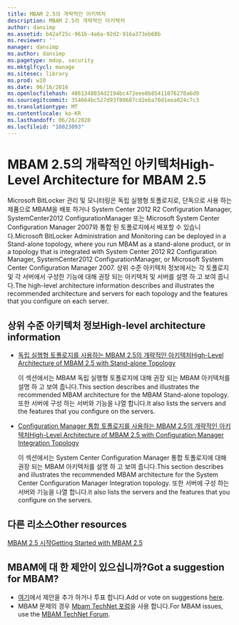 ```yaml
---
title: MBAM 2.5의 개략적인 아키텍처
description: MBAM 2.5의 개략적인 아키텍처
author: dansimp
ms.assetid: b42af25c-961b-4a6a-92d2-916a373eb68b
ms.reviewer: ''
manager: dansimp
ms.author: dansimp
ms.pagetype: mdop, security
ms.mktglfcycl: manage
ms.sitesec: library
ms.prod: w10
ms.date: 06/16/2016
ms.openlocfilehash: 4861348034d2194bc472eee8b85411076270a6d9
ms.sourcegitcommit: 354664bc527d93f80687cd2eba70d1eea024c7c3
ms.translationtype: MT
ms.contentlocale: ko-KR
ms.lasthandoff: 06/26/2020
ms.locfileid: "10823093"
---
```

# <span data-ttu-id="9deaf-103">MBAM 2.5의 개략적인 아키텍처</span><span class="sxs-lookup"><span data-stu-id="9deaf-103">High-Level Architecture for MBAM 2.5</span></span>


<span data-ttu-id="9deaf-104">Microsoft BitLocker 관리 및 모니터링은 독립 실행형 토폴로지로, 단독으로 사용 하는 제품으로 MBAM을 배포 하거나 System Center 2012 R2 Configuration Manager, SystemCenter2012 ConfigurationManager 또는 Microsoft System Center Configuration Manager 2007와 통합 된 토폴로지에서 배포할 수 있습니다.</span><span class="sxs-lookup"><span data-stu-id="9deaf-104">Microsoft BitLocker Administration and Monitoring can be deployed in a Stand-alone topology, where you run MBAM as a stand-alone product, or in a topology that is integrated with System Center 2012 R2 Configuration Manager, SystemCenter2012 ConfigurationManager, or Microsoft System Center Configuration Manager 2007.</span></span> <span data-ttu-id="9deaf-105">상위 수준 아키텍처 정보에서는 각 토폴로지 및 각 서버에서 구성한 기능에 대해 권장 되는 아키텍처 및 서버를 설명 하 고 보여 줍니다.</span><span class="sxs-lookup"><span data-stu-id="9deaf-105">The high-level architecture information describes and illustrates the recommended architecture and servers for each topology and the features that you configure on each server.</span></span>

## <span data-ttu-id="9deaf-106">상위 수준 아키텍처 정보</span><span class="sxs-lookup"><span data-stu-id="9deaf-106">High-level architecture information</span></span>


-   [<span data-ttu-id="9deaf-107">독립 실행형 토폴로지를 사용하는 MBAM 2.5의 개략적인 아키텍처</span><span class="sxs-lookup"><span data-stu-id="9deaf-107">High-Level Architecture of MBAM 2.5 with Stand-alone Topology</span></span>](high-level-architecture-of-mbam-25-with-stand-alone-topology.md)

    <span data-ttu-id="9deaf-108">이 섹션에서는 MBAM 독립 실행형 토폴로지에 대해 권장 되는 MBAM 아키텍처를 설명 하 고 보여 줍니다.</span><span class="sxs-lookup"><span data-stu-id="9deaf-108">This section describes and illustrates the recommended MBAM architecture for the MBAM Stand-alone topology.</span></span> <span data-ttu-id="9deaf-109">또한 서버에 구성 하는 서버와 기능을 나열 합니다.</span><span class="sxs-lookup"><span data-stu-id="9deaf-109">It also lists the servers and the features that you configure on the servers.</span></span>

-   [<span data-ttu-id="9deaf-110">Configuration Manager 통합 토폴로지를 사용하는 MBAM 2.5의 개략적인 아키텍처</span><span class="sxs-lookup"><span data-stu-id="9deaf-110">High-Level Architecture of MBAM 2.5 with Configuration Manager Integration Topology</span></span>](high-level-architecture-of-mbam-25-with-configuration-manager-integration-topology.md)

    <span data-ttu-id="9deaf-111">이 섹션에서는 System Center Configuration Manager 통합 토폴로지에 대해 권장 되는 MBAM 아키텍처를 설명 하 고 보여 줍니다.</span><span class="sxs-lookup"><span data-stu-id="9deaf-111">This section describes and illustrates the recommended MBAM architecture for the System Center Configuration Manager Integration topology.</span></span> <span data-ttu-id="9deaf-112">또한 서버에 구성 하는 서버와 기능을 나열 합니다.</span><span class="sxs-lookup"><span data-stu-id="9deaf-112">It also lists the servers and the features that you configure on the servers.</span></span>

## <span data-ttu-id="9deaf-113">다른 리소스</span><span class="sxs-lookup"><span data-stu-id="9deaf-113">Other resources</span></span>


[<span data-ttu-id="9deaf-114">MBAM 2.5 시작</span><span class="sxs-lookup"><span data-stu-id="9deaf-114">Getting Started with MBAM 2.5</span></span>](getting-started-with-mbam-25.md)

## <span data-ttu-id="9deaf-115">MBAM에 대 한 제안이 있으십니까?</span><span class="sxs-lookup"><span data-stu-id="9deaf-115">Got a suggestion for MBAM?</span></span>
- <span data-ttu-id="9deaf-116">[여기](http://mbam.uservoice.com/forums/268571-microsoft-bitlocker-administration-and-monitoring)에서 제안을 추가 하거나 투표 합니다.</span><span class="sxs-lookup"><span data-stu-id="9deaf-116">Add or vote on suggestions [here](http://mbam.uservoice.com/forums/268571-microsoft-bitlocker-administration-and-monitoring).</span></span> 
- <span data-ttu-id="9deaf-117">MBAM 문제의 경우 [Mbam TechNet 포럼](https://social.technet.microsoft.com/Forums/home?forum=mdopmbam)을 사용 합니다.</span><span class="sxs-lookup"><span data-stu-id="9deaf-117">For MBAM issues, use the [MBAM TechNet Forum](https://social.technet.microsoft.com/Forums/home?forum=mdopmbam).</span></span>

 

 





